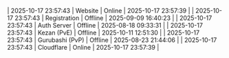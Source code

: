 | 2025-10-17 23:57:43 | Website | Online | 2025-10-17 23:57:39 |
| 2025-10-17 23:57:43 | Registration | Offline | 2025-09-09 16:40:23 |
| 2025-10-17 23:57:43 | Auth Server | Offline | 2025-08-18 09:33:31 |
| 2025-10-17 23:57:43 | Kezan (PvE) | Offline | 2025-10-11 12:51:30 |
| 2025-10-17 23:57:43 | Gurubashi (PvP) | Offline | 2025-08-23 21:44:06 |
| 2025-10-17 23:57:43 | Cloudflare | Online | 2025-10-17 23:57:39 |
